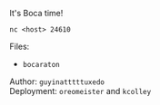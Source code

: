 It's Boca time!

`nc <host> 24610`

Files:

- `bocaraton`

Author: `guyinatttttuxedo`<br>
Deployment: `oreomeister` and `kcolley`
